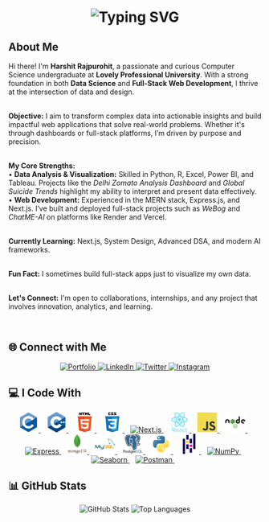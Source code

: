 <h1 align="center">
  <img src="https://readme-typing-svg.herokuapp.com?font=Righteous&size=35&center=true&vCenter=true&width=500&height=70&duration=4000&lines=Hi+There!+👋;+I'm+Harshit+Rajpurohit!" alt="Typing SVG" />
</h1>


## About Me

<p align="left">
Hi there! I'm <b>Harshit Rajpurohit</b>, a passionate and curious Computer Science undergraduate at <b>Lovely Professional University</b>. With a strong foundation in both <b>Data Science</b> and <b>Full-Stack Web Development</b>, I thrive at the intersection of data and design.<br><br>

<b>Objective:</b> I aim to transform complex data into actionable insights and build impactful web applications that solve real-world problems. Whether it's through dashboards or full-stack platforms, I’m driven by purpose and precision.<br><br>

<b>My Core Strengths:</b><br>
• <b>Data Analysis & Visualization:</b> Skilled in Python, R, Excel, Power BI, and Tableau. Projects like the <i>Delhi Zomato Analysis Dashboard</i> and <i>Global Suicide Trends</i> highlight my ability to interpret and present data effectively.<br>
• <b>Web Development:</b> Experienced in the MERN stack, Express.js, and Next.js. I’ve built and deployed full-stack projects such as <i>WeBog</i> and <i>ChatME-AI</i> on platforms like Render and Vercel.<br><br>

<b>Currently Learning:</b> Next.js, System Design, Advanced DSA, and modern AI frameworks.<br><br>

<b>Fun Fact:</b> I sometimes build full-stack apps just to visualize my own data.<br><br>

<b>Let's Connect:</b> I'm open to collaborations, internships, and any project that involves innovation, analytics, and learning.
</p>

<br/>

## 🌐 Connect with Me

<p align="center" >
  <a href="https://harshit-rajpurohit.vercel.app/" target="_blank">
    <img src="https://cdn-icons-png.freepik.com/256/16509/16509786.png?ga=GA1.1.1280348284.1736662839&semt=ais_hybrid" width="52" height="40" alt="Portfolio" />
  </a>
  <a href="https://www.linkedin.com/in/harshit-rajpurohit/" target="_blank">
    <img src="https://raw.githubusercontent.com/maurodesouza/profile-readme-generator/master/src/assets/icons/social/linkedin/default.svg" width="52" height="40" alt="LinkedIn" />
  </a>
  <a href="https://twitter.com/HarshitRajpur14" target="_blank">
    <img src="https://raw.githubusercontent.com/maurodesouza/profile-readme-generator/master/src/assets/icons/social/twitter/default.svg" width="52" height="40" alt="Twitter" />
  </a>
  <a href="https://www.instagram.com/harshit_rajpurohit293/" target="_blank">
    <img src="https://raw.githubusercontent.com/maurodesouza/profile-readme-generator/master/src/assets/icons/social/instagram/default.svg" width="52" height="40" alt="Instagram" />
  </a>
</p>



## 💻 I Code With

<p align="center">
  <a href="https://www.cprogramming.com/" target="_blank"> <img src="https://raw.githubusercontent.com/devicons/devicon/master/icons/c/c-original.svg" alt="C" width="40" height="40"/> </a> &nbsp;&nbsp;
  <a href="https://www.w3schools.com/cpp/" target="_blank"> <img src="https://raw.githubusercontent.com/devicons/devicon/master/icons/cplusplus/cplusplus-original.svg" alt="C++" width="40" height="40"/> </a> &nbsp;&nbsp;
  <a href="https://www.w3.org/html/" target="_blank"> <img src="https://raw.githubusercontent.com/devicons/devicon/master/icons/html5/html5-original-wordmark.svg" alt="HTML" width="40" height="40"/> </a> &nbsp;&nbsp;
  <a href="https://www.w3schools.com/css/" target="_blank"> <img src="https://raw.githubusercontent.com/devicons/devicon/master/icons/css3/css3-original-wordmark.svg" alt="CSS" width="40" height="40"/>     </a>&nbsp;&nbsp;
  <a href="https://nextjs.org/" target="_blank"> <img src="https://img.icons8.com/fluent-systems-filled/512/FFFFFF/nextjs.png" alt="Next.js" width="40" height="40"/> </a>&nbsp;&nbsp;
  <a href="https://reactjs.org/" target="_blank"> <img src="https://raw.githubusercontent.com/devicons/devicon/master/icons/react/react-original-wordmark.svg" alt="React" width="40" height="40"/> 
  </a> &nbsp;&nbsp;
  <a href="https://developer.mozilla.org/en-US/docs/Web/JavaScript" target="_blank"> <img src="https://raw.githubusercontent.com/devicons/devicon/master/icons/javascript/javascript-original.svg" alt="JavaScript" width="40" height="40"/> </a>&nbsp;&nbsp;
  <a href="https://nodejs.org" target="_blank"> <img src="https://raw.githubusercontent.com/devicons/devicon/master/icons/nodejs/nodejs-original-wordmark.svg" alt="Node.js" width="40" height="40"/> </a>&nbsp;&nbsp;
  <a href="https://expressjs.com" target="_blank"> <img src="https://cdn.prod.website-files.com/6320125ace536b6ad148eca3/66502d746f57d299fe0e0c31_Image%201-Express.js.webp" alt="Express" width="60" height="40"/> </a>&nbsp;&nbsp;
  <a href="https://www.mongodb.com/" target="_blank"> <img src="https://raw.githubusercontent.com/devicons/devicon/master/icons/mongodb/mongodb-original-wordmark.svg" alt="MongoDB" width="40" height="40"/> </a>&nbsp;&nbsp;
  <a href="https://www.mysql.com/" target="_blank"> <img src="https://raw.githubusercontent.com/devicons/devicon/master/icons/mysql/mysql-original-wordmark.svg" alt="MySQL" width="40" height="40"/> </a> &nbsp;&nbsp;
  <a href="https://www.postgresql.org" target="_blank"> <img src="https://raw.githubusercontent.com/devicons/devicon/master/icons/postgresql/postgresql-original-wordmark.svg" alt="PostgreSQL" width="40" height="40"/> </a> &nbsp;&nbsp;
  <a href="https://www.python.org" target="_blank"> <img src="https://raw.githubusercontent.com/devicons/devicon/master/icons/python/python-original.svg" alt="Python" width="40" height="40"/> 
</a> &nbsp;&nbsp;
  <a href="https://pandas.pydata.org/" target="_blank"> <img src="https://raw.githubusercontent.com/devicons/devicon/2ae2a900d2f041da66e950e4d48052658d850630/icons/pandas/pandas-original.svg" alt="Pandas" width="40" height="40"/> </a> &nbsp;&nbsp;
  <a href="https://numpy.org/" target="_blank"> <img src="https://logosandtypes.com/wp-content/uploads/2024/02/NumPy.png" alt="NumPy" width="40" height="40"/> </a> &nbsp;&nbsp;
  <a href="https://seaborn.pydata.org/" target="_blank"> <img src="https://seaborn.pydata.org/_images/logo-mark-lightbg.svg" alt="Seaborn" width="40" height="40"/> 
</a>&nbsp;&nbsp;
  <a href="https://postman.com" target="_blank"> <img src="https://www.vectorlogo.zone/logos/getpostman/getpostman-icon.svg" alt="Postman" width="40" height="40"/> 
</a> &nbsp;&nbsp;

</p>



## 📊 GitHub Stats

<p align="center">
  <img src="https://github-readme-stats.vercel.app/api?username=harshitrajpurohit&show_icons=true&theme=dark&hide_border=true" height="150" alt="GitHub Stats" />
  <img src="https://github-readme-stats.vercel.app/api/top-langs/?username=harshitrajpurohit&layout=compact&theme=dark&hide_border=true" height="150" alt="Top Languages" />
</p>
